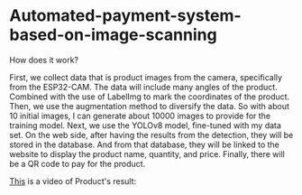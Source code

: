 # Automated-payment-system-based-on-image-scanning

How does it work?

First, we collect data that is product images from the camera, specifically from the ESP32-CAM. The data will include many angles of the product. Combined with the use of LabelImg to mark the coordinates of the product. Then, we use the augmentation method to diversify the data. So with about 10 initial images, I can generate about 10000 images to provide for the training model. Next, we use the YOLOv8 model, fine-tuned with my data set. On the web side, after having the results from the detection, they will be stored in the database. And from that database, they will be linked to the website to display the product name, quantity, and price. Finally, there will be a QR code to pay for the product.

[This](videooo.mp4) is a video of Product's result:
